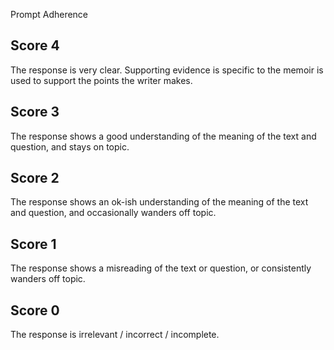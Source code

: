 Prompt Adherence

## **Score 4**
The response is very clear. Supporting evidence is specific to the memoir is used to support the points the writer makes.

## **Score 3**
The response shows a good understanding of the meaning of the text and question, and stays on topic.

## **Score 2**
The response shows an ok-ish understanding of the meaning of the text and question, and occasionally wanders off topic.

## **Score 1**
The response shows a misreading of the text or question, or consistently wanders off topic.

## **Score 0**
The response is irrelevant / incorrect / incomplete.
